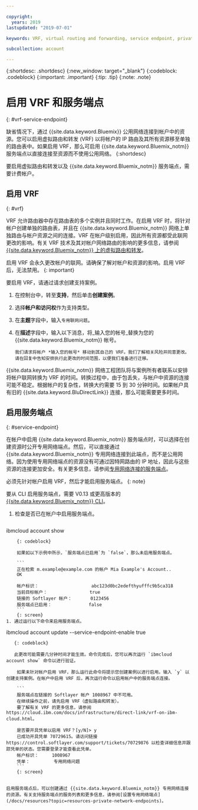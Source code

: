 ```yaml
---

copyright:
  years: 2019
lastupdated: "2019-07-01"

keywords: VRF, virtual routing and forwarding, service endpoint, private network

subcollection: account

---
```


{:shortdesc: .shortdesc}
{:new_window: target="_blank"}
{:codeblock: .codeblock}
{:important: .important}
{:tip: .tip}
{:note: .note}

# 启用 VRF 和服务端点
{: #vrf-service-endpoint}

缺省情况下，通过 {{site.data.keyword.Bluemix}} 公用网络连接到帐户中的资源。您可以启用虚拟路由和转发 (VRF) 以将帐户的 IP 路由及其所有资源移至单独的路由表中。如果启用 VRF，那么可启用 {{site.data.keyword.Bluemix_notm}} 服务端点以直接连接至资源而不使用公用网络。
{:shortdesc}

要启用虚拟路由和转发以及 {{site.data.keyword.Bluemix_notm}} 服务端点，需要计费帐户。

## 启用 VRF
{: #vrf}

VRF 允许路由器中存在路由表的多个实例并且同时工作。在启用 VRF 时，将针对帐户创建单独的路由表，并且在 {{site.data.keyword.Bluemix_notm}} 网络上单独路由与帐户资源之间的连接。VRF 在帐户级别启用，因此所有资源都受此联网更改的影响。有关 VRF 技术及其对帐户网络路由的影响的更多信息，请参阅 [{{site.data.keyword.Bluemix_notm}} 上的虚拟路由和转发](/docs/resources?topic=direct-link-overview-of-virtual-routing-and-forwarding-vrf-on-ibm-cloud)。

启用 VRF 会永久更改帐户的联网。请确保了解对帐户和资源的影响。启用 VRF 后，无法禁用。
{: important}

要启用 VRF，请通过请求创建支持案例。

1. 在控制台中，转至**支持**，然后单击**创建案例**。
1. 选择**帐户和访问权**作为支持类型。
1. 在**主题**字段中，输入`专用联网问题`。
1. 在**描述**字段中，输入以下消息，将_输入您的帐号_替换为您的 {{site.data.keyword.Bluemix_notm}} 帐号。

   `我们请求将帐户 *输入您的帐号* 移动到其自己的 VRF。我们了解相关风险并同意更改。请在回复中告知安排执行此更改的时间范围，以便我们准备进行迁移。`

{{site.data.keyword.Bluemix_notm}} 网络工程团队将与案例所有者联系以安排将帐户联网转换为 VRF 的时间。转换过程中，由于包丢失，与帐户中资源的连接可能不稳定。根据帐户的复杂性，转换大约需要 15 到 30 分钟时间。如果帐户具有旧的 {{site.data.keyword.BluDirectLink}} 连接，那么可能需要更多时间。


## 启用服务端点
{: #service-endpoint}

在帐户中启用 {{site.data.keyword.Bluemix_notm}} 服务端点时，可以选择在创建资源时公开专用网络端点。然后，可以直接通过 {{site.data.keyword.Bluemix_notm}} 专用网络连接到此端点，而不是公用网络。因为使用专用网络端点的资源没有可通过因特网路由的 IP 地址，因此与这些资源的连接更加安全。有关更多信息，请参阅[专用网络连接的服务端点](/docs/resources?topic=resources-service-endpoints)。

必须先针对帐户启用 VRF，然后才能启用服务端点。
{: note}

要从 CLI 启用服务端点，需要 V0.13 或更高版本的 [{{site.data.keyword.Bluemix_notm}} CLI](/docs/cli?topic=cloud-cli-getting-started)。

1.  检查是否已在帐户中启用服务端点。

    ```
ibmcloud account show
```
    {: codeblock}

    如果如以下示例中所示，`服务端点已启用`为 `false`，那么未启用服务端点。

    ```
    正在检索 m.example@example.com 的帐户 Mia Example's Account..
    OK

    帐户标识：                    abc123d0bc2edefthyufffc9b5ca318   
    当前目标帐户：                true   
    链接的 Softlayer 帐户：       0123456   
    服务端点已启用：              false  
    ```
    {: screen}
1. 通过运行以下命令来启用服务端点。

   ```
ibmcloud account update --service-endpoint-enable true
```
   {: codeblock}

   此更改可能需要几分钟时间才能生效。命令完成后，您可以再次运行 `ibmcloud account show` 命令以进行验证。

    如果未针对帐户启用 VRF，那么运行此命令将提示您创建案例以进行启用。输入 `y` 以创建支持案例。在帐户中启用 VRF 后，再次运行命令以启用帐户中的服务端点连接。

    ```
    服务端点在链接的 Softlayer 帐户 1008967 中不可用。
    在继续操作之前，请先启用 VRF（虚拟路由和转发）。
    要了解有关 VRF 的更多信息，请参阅 https://cloud.ibm.com/docs/infrastructure/direct-link/vrf-on-ibm-cloud.html。

    是否要开具凭单以启用 VRF？[y/N]> y
    已成功开具凭单 70729615。请访问链接 https://control.softlayer.com/support/tickets/70729876 以检查详细信息并跟踪凭单的状态。您需要登录才能查看此凭单。
    帐户标识：     1008967
    凭单：         专用网络问题
    ```
    {: screen}


启用服务端点后，可以创建通过 {{site.data.keyword.Bluemix_notm}} 专用网络连接的资源。有关支持服务端点的服务列表和更多信息，请参阅[设置专用网络端点](/docs/resources?topic=resources-private-network-endpoints)。
